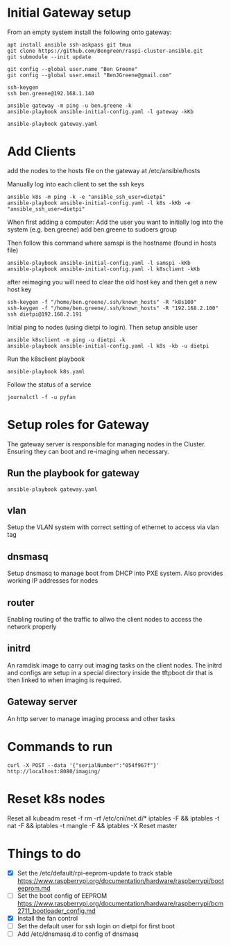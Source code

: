 # Initial Gateway setup 

From an empty system install the following onto gateway:

    apt install ansible ssh-askpass git tmux
    git clone https://github.com/Bengreen/raspi-cluster-ansible.git
    git submodule --init update

    git config --global user.name "Ben Greene"
    git config --global user.email "BenJGreene@gmail.com"

    ssh-keygen
    ssh ben.greene@192.168.1.140

    ansible gateway -m ping -u ben.greene -k
    ansible-playbook ansible-initial-config.yaml -l gateway -kKb

    ansible-playbook gateway.yaml

# Add Clients

add the nodes to the hosts file on the gateway at /etc/ansible/hosts

Manually log into each client to set the ssh keys

    ansible k8s -m ping -k -e "ansible_ssh_user=dietpi"
    ansible-playbook ansible-initial-config.yaml -l k8s -kKb -e "ansible_ssh_user=dietpi"



When first adding a computer:
Add the user you want to initially log into the system (e.g. ben.greene)
add ben.greene to sudoers group

Then follow this command where samspi is the hostname (found in hosts file)

    ansible-playbook ansible-initial-config.yaml -l samspi -kKb
    ansible-playbook ansible-initial-config.yaml -l k8sclient -kKb

after reimaging you will need to clear the old host key and then get a new host key

    ssh-keygen -f "/home/ben.greene/.ssh/known_hosts" -R "k8s100"
    ssh-keygen -f "/home/ben.greene/.ssh/known_hosts" -R "192.168.2.100"
    ssh dietpi@192.168.2.191

Initial ping to nodes (using dietpi to login). Then setup ansible user

    ansible k8sclient -m ping -u dietpi -k
    ansible-playbook ansible-initial-config.yaml -l k8s -kb -u dietpi

Run the k8sclient playbook

    ansible-playbook k8s.yaml

Follow the status of a service

    journalctl -f -u pyfan


# Setup roles for Gateway

The gateway server is responsible for managing nodes in the Cluster. Ensuring they can boot and re-imaging when necessary.

## Run the playbook for gateway
    ansible-playbook gateway.yaml

## vlan
Setup the VLAN system with correct setting of ethernet to access via vlan tag

## dnsmasq
Setup dnsmasq to manage boot from DHCP into PXE system.
Also provides working IP addresses for nodes

## router
Enabling routing of the traffic to allwo the client nodes to access the network properly

## initrd
An ramdisk image to carry out imaging tasks on the client nodes.
The initrd and configs are setup in a special directory inside the tftpboot dir that is then linked to when imaging is required.

## Gateway server
An http server to manage imaging process and other tasks

# Commands to run

    curl -X POST --data '{"serialNumber":"054f967f"}' http://localhost:8080/imaging/

# Reset k8s nodes

Reset all
    kubeadm reset -f
    rm -rf /etc/cni/net.d/*
    iptables -F && iptables -t nat -F && iptables -t mangle -F && iptables -X
Reset master


# Things to do

* [x] Set the /etc/default/rpi-eeprom-update  to track stable
  https://www.raspberrypi.org/documentation/hardware/raspberrypi/booteeprom.md
* [ ] Set the boot config of EEPROM
  https://www.raspberrypi.org/documentation/hardware/raspberrypi/bcm2711_bootloader_config.md
* [x] Install the fan control
* [ ] Set the default user for ssh login on dietpi for first boot
* [ ] Add /etc/dnsmasq.d to config of dnsmasq

